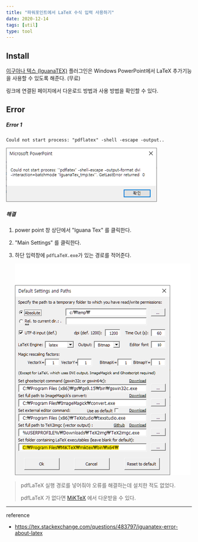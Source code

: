 ```yaml
---
title: "파워포인트에서 LaTeX 수식 입력 사용하기"
date: 2020-12-14
tags: [util]
type: tool
---
```




## Install

[이구아나 텍스 (IguanaTEX)](http://www.jonathanleroux.org/software/iguanatex/) 플러그인은 Windows PowerPoint에서 LaTeX 추가기능을 사용할 수 있도록 해준다. (무료)

링크에 연결된 페이지에서 다운로드 방법과 사용 방법을 확인할 수 있다.





## Error

##### Error 1

`Could not start process: "pdflatex" -shell -escape -output..`

![image](1.png)

##### 해결

1. power point 창 상단에서 "Iguana Tex" 를 클릭한다.

2. "Main Settings" 를 클릭한다.

3. 하단 입력창에 `pdfLaTeX.exe`가 있는 경로를 적어준다.

   ![image](2.png)

>  pdfLaTeX 실행 경로를 넣어줘야 오류를 해결하는데 설치한 적도 없었다. 
>
> pdfLaTeX 가 없다면 [MiKTeX](https://miktex.org/) 에서 다운받을 수 있다.



-----

reference

- https://tex.stackexchange.com/questions/483797/iguanatex-error-about-latex